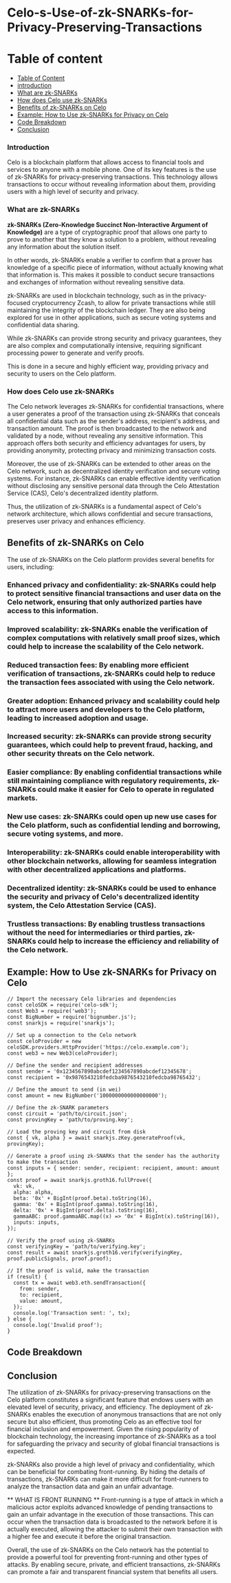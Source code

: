 # Celo-s-Use-of-zk-SNARKs-for-Privacy-Preserving-Transactions

# Table of content
  - [Table of Content](#table-of-content)
  - [introduction](#introduction)
  - [What are zk-SNARKs](#what-are-zk-snarks)
  - [How does Celo use zk-SNARKs](#how-does-celo-use-zk-snarks)
  - [Benefits of zk-SNARKs on Celo](#benefits-of-zk-snarks-on-celo)
  - [Example: How to Use zk-SNARKs for Privacy on Celo](#example-how-to-use-zk-snarks-for-privacy-on-celo)
  - [Code Breakdown](#code-breakdown)
  - [Conclusion](#conclusion)

### Introduction
Celo is a blockchain platform that allows access to financial tools and services to anyone with a mobile phone. One of its key features is the use of zk-SNARKs for privacy-preserving transactions. This technology allows transactions to occur without revealing information about them, providing users with a high level of security and privacy.

### What are zk-SNARKs
**zk-SNARKs (Zero-Knowledge Succinct Non-Interactive Argument of Knowledge)** are a type of cryptographic proof that allows one party to prove to another that they know a solution to a problem, without revealing any information about the solution itself. 

In other words, zk-SNARKs enable a verifier to confirm that a prover has knowledge of a specific piece of information, without actually knowing what that information is. This makes it possible to conduct secure transactions and exchanges of information without revealing sensitive data.

zk-SNARKs are used in blockchain technology, such as in the privacy-focused cryptocurrency Zcash, to allow for private transactions while still maintaining the integrity of the blockchain ledger. They are also being explored for use in other applications, such as secure voting systems and confidential data sharing. 

While zk-SNARKs can provide strong security and privacy guarantees, they are also complex and computationally intensive, requiring significant processing power to generate and verify proofs.

This is done in a secure and highly efficient way, providing privacy and security to users on the Celo platform.

### How does Celo use zk-SNARKs
The Celo network leverages zk-SNARKs for confidential transactions, where a user generates a proof of the transaction using zk-SNARKs that conceals all confidential data such as the sender's address, recipient's address, and transaction amount. The proof is then broadcasted to the network and validated by a node, without revealing any sensitive information. This approach offers both security and efficiency advantages for users, by providing anonymity, protecting privacy and minimizing transaction costs.

Moreover, the use of zk-SNARKs can be extended to other areas on the Celo network, such as decentralized identity verification and secure voting systems. For instance, zk-SNARKs can enable effective identity verification without disclosing any sensitive personal data through the Celo Attestation Service (CAS), Celo's decentralized identity platform.

Thus, the utilization of zk-SNARKs is a fundamental aspect of Celo's network architecture, which allows confidential and secure transactions, preserves user privacy and enhances efficiency.

## Benefits of zk-SNARKs on Celo
The use of zk-SNARKs on the Celo platform provides several benefits for users, including:

### Enhanced privacy and confidentiality: zk-SNARKs could help to protect sensitive financial transactions and user data on the Celo network, ensuring that only authorized parties have access to this information.
### Improved scalability: zk-SNARKs enable the verification of complex computations with relatively small proof sizes, which could help to increase the scalability of the Celo network.
### Reduced transaction fees: By enabling more efficient verification of transactions, zk-SNARKs could help to reduce the transaction fees associated with using the Celo network.
### Greater adoption: Enhanced privacy and scalability could help to attract more users and developers to the Celo platform, leading to increased adoption and usage.
### Increased security: zk-SNARKs can provide strong security guarantees, which could help to prevent fraud, hacking, and other security threats on the Celo network.
### Easier compliance: By enabling confidential transactions while still maintaining compliance with regulatory requirements, zk-SNARKs could make it easier for Celo to operate in regulated markets.
### New use cases: zk-SNARKs could open up new use cases for the Celo platform, such as confidential lending and borrowing, secure voting systems, and more.
### Interoperability: zk-SNARKs could enable interoperability with other blockchain networks, allowing for seamless integration with other decentralized applications and platforms.
### Decentralized identity: zk-SNARKs could be used to enhance the security and privacy of Celo's decentralized identity system, the Celo Attestation Service (CAS).
### Trustless transactions: By enabling trustless transactions without the need for intermediaries or third parties, zk-SNARKs could help to increase the efficiency and reliability of the Celo network.



## Example: How to Use zk-SNARKs for Privacy on Celo

```
// Import the necessary Celo libraries and dependencies
const celoSDK = require('celo-sdk');
const Web3 = require('web3');
const BigNumber = require('bignumber.js');
const snarkjs = require('snarkjs');

// Set up a connection to the Celo network
const celoProvider = new celoSDK.providers.HttpProvider('https://celo.example.com');
const web3 = new Web3(celoProvider);

// Define the sender and recipient addresses
const sender = '0x1234567890abcdef1234567890abcdef12345678';
const recipient = '0x9876543210fedcba9876543210fedcba98765432';

// Define the amount to send (in wei)
const amount = new BigNumber('1000000000000000000');

// Define the zk-SNARK parameters
const circuit = 'path/to/circuit.json';
const provingKey = 'path/to/proving.key';

// Load the proving key and circuit from disk
const { vk, alpha } = await snarkjs.zKey.generateProof(vk, provingKey);

// Generate a proof using zk-SNARKs that the sender has the authority to make the transaction
const inputs = { sender: sender, recipient: recipient, amount: amount };
const proof = await snarkjs.groth16.fullProve({
  vk: vk,
  alpha: alpha,
  beta: '0x' + BigInt(proof.beta).toString(16),
  gamma: '0x' + BigInt(proof.gamma).toString(16),
  delta: '0x' + BigInt(proof.delta).toString(16),
  gammaABC: proof.gammaABC.map((x) => '0x' + BigInt(x).toString(16)),
  inputs: inputs,
});

// Verify the proof using zk-SNARKs
const verifyingKey = 'path/to/verifying.key';
const result = await snarkjs.groth16.verify(verifyingKey, proof.publicSignals, proof.proof);

// If the proof is valid, make the transaction
if (result) {
  const tx = await web3.eth.sendTransaction({
    from: sender,
    to: recipient,
    value: amount,
  });
  console.log('Transaction sent: ', tx);
} else {
  console.log('Invalid proof');
}

```

## Code Breakdown


## Conclusion

The utilization of zk-SNARKs for privacy-preserving transactions on the Celo platform constitutes a significant feature that endows users with an elevated level of security, privacy, and efficiency. The deployment of zk-SNARKs enables the execution of anonymous transactions that are not only secure but also efficient, thus promoting Celo as an effective tool for financial inclusion and empowerment. Given the rising popularity of blockchain technology, the increasing importance of zk-SNARKs as a tool for safeguarding the privacy and security of global financial transactions is expected.

zk-SNARKs also provide a high level of privacy and confidentiality, which can be beneficial for combating front-running. By hiding the details of transactions, zk-SNARKs can make it more difficult for front-runners to analyze the transaction data and gain an unfair advantage.

** WHAT IS FRONT RUNNING **
Front-running is a type of attack in which a malicious actor exploits advanced knowledge of pending transactions to gain an unfair advantage in the execution of those transactions. This can occur when the transaction data is broadcasted to the network before it is actually executed, allowing the attacker to submit their own transaction with a higher fee and execute it before the original transaction.

Overall, the use of zk-SNARKs on the Celo network has the potential to provide a powerful tool for preventing front-running and other types of attacks. By enabling secure, private, and efficient transactions, zk-SNARKs can promote a fair and transparent financial system that benefits all users.






